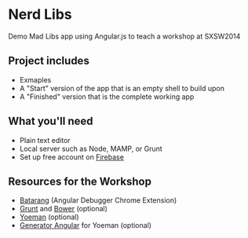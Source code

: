 Nerd Libs
========

Demo Mad Libs app using Angular.js to teach a workshop at SXSW2014

Project includes
---

+ Exmaples
+ A "Start" version of the app that is an empty shell to build upon
+ A "Finished" version that is the complete working app 


What you'll need
---
+ Plain text editor
+ Local server such as Node, MAMP, or Grunt
+ Set up free account on [Firebase](https://www.firebase.com/)



Resources for the Workshop
---

+ [Batarang](http://bit.ly/1eUH8bJ) (Angular Debugger Chrome Extension)
+ [Grunt](http://gruntjs.com/) and [Bower](http://bower.io/) (optional)
+ [Yoeman](http://yeoman.io/) (optional)
+ [Generator Angular](https://github.com/yeoman/generator-angular) for Yoeman (optional)

